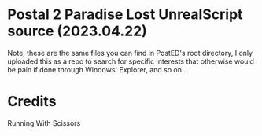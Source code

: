# Postal 2 Paradise Lost UnrealScript source (2023.04.22)

Note, these are the same files you can find in PostED's root directory, I only uploaded this as a repo to search for specific
interests that otherwise would be pain if done through Windows' Explorer, and so on...

# Credits

Running With Scissors